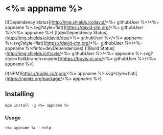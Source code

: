 # <%= appname %>

[![Dependency status](http://img.shields.io/david/<%= githubUser %>/<%= appname %>.svg?style=flat)](https://david-dm.org/<%= githubUser %>/<%= appname %>)
[![devDependency Status](http://img.shields.io/david/dev/<%= githubUser %>/<%= appname %>.svg?style=flat)](https://david-dm.org/<%= githubUser %>/<%= appname %>#info=devDependencies)
[![Build Status](http://img.shields.io/travis/<%= githubUser %>/<%= appname %>.svg?style=flat&branch=master)](https://travis-ci.org/<%= githubUser %>/<%= appname %>)

[![NPM](https://nodei.co/npm/<%= appname %>.svg?style=flat)](https://npmjs.org/package/<%= appname %>)

## Installing

```shell
npm install -g <%= appname %>
```

### Usage

```shell
<%= appname %> --help
```

